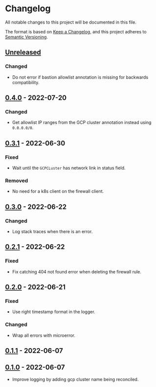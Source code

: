 # Changelog

All notable changes to this project will be documented in this file.

The format is based on [Keep a Changelog](https://keepachangelog.com/en/1.0.0/),
and this project adheres to [Semantic Versioning](https://semver.org/spec/v2.0.0.html).

## [Unreleased]

### Changed

- Do not error if bastion allowlist annotation is missing for backwards compatibility.

## [0.4.0] - 2022-07-20

### Changed

- Get allowlist IP ranges from the GCP cluster annotation instead using `0.0.0.0/0`.

## [0.3.1] - 2022-06-30

### Fixed

- Wait until the `GCPCLuster` has network link in status field.

### Removed

- No need for a k8s client on the firewall client.

## [0.3.0] - 2022-06-22

### Changed

- Log stack traces when there is an error.

## [0.2.1] - 2022-06-22

### Fixed

- Fix catching 404 not found error when deleting the firewall rule.

## [0.2.0] - 2022-06-21

### Fixed

- Use right timestamp format in the logger.

### Changed

- Wrap all errors with microerror.

## [0.1.1] - 2022-06-07

## [0.1.0] - 2022-06-07

- Improve logging by adding gcp cluster name being reconciled.

[Unreleased]: https://github.com/giantswarm/capg-firewall-rule-operator/compare/v0.4.0...HEAD
[0.4.0]: https://github.com/giantswarm/capg-firewall-rule-operator/compare/v0.3.1...v0.4.0
[0.3.1]: https://github.com/giantswarm/capg-firewall-rule-operator/compare/v0.3.0...v0.3.1
[0.3.0]: https://github.com/giantswarm/capg-firewall-rule-operator/compare/v0.2.1...v0.3.0
[0.2.1]: https://github.com/giantswarm/capg-firewall-rule-operator/compare/v0.2.0...v0.2.1
[0.2.0]: https://github.com/giantswarm/capg-firewall-rule-operator/compare/v0.1.1...v0.2.0
[0.1.1]: https://github.com/giantswarm/capg-firewall-rule-operator/compare/v0.1.0...v0.1.1
[0.1.0]: https://github.com/giantswarm/capg-firewall-rule-operator/releases/tag/v0.1.0
